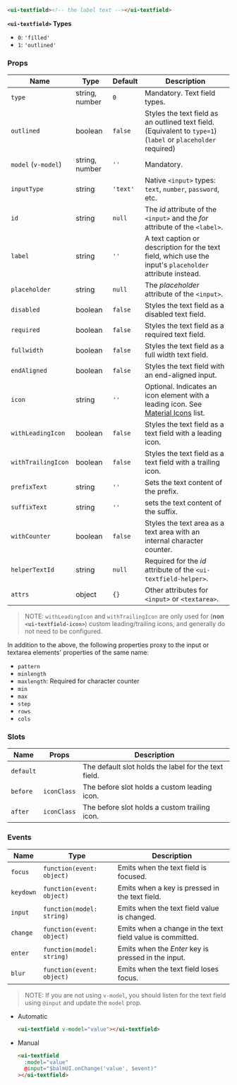 ```html
<ui-textfield><!-- the label text --></ui-textfield>
```

**`<ui-textfield>` Types**

- `0`: `'filled'`
- `1`: `'outlined'`

### Props

| Name                | Type           | Default  | Description                                                                                                   |
| ------------------- | -------------- | -------- | ------------------------------------------------------------------------------------------------------------- |
| `type`              | string, number | `0`      | Mandatory. Text field types.                                                                                  |
| `outlined`          | boolean        | `false`  | Styles the text field as an outlined text field. (Equivalent to `type=1`) (`label` or `placeholder` required) |
| `model` (`v-model`) | string, number | `''`     | Mandatory.                                                                                                    |
| `inputType`         | string         | `'text'` | Native `<input>` types: `text`, `number`, `password`, etc.                                                    |
| `id`                | string         | `null`   | The _id_ attribute of the `<input>` and the _for_ attribute of the `<label>`.                                 |
| `label`             | string         | `''`     | A text caption or description for the text field, which use the input's `placeholder` attribute instead.      |
| `placeholder`       | string         | `null`   | The _placeholder_ attribute of the `<input>`.                                                                 |
| `disabled`          | boolean        | `false`  | Styles the text field as a disabled text field.                                                               |
| `required`          | boolean        | `false`  | Styles the text field as a required text field.                                                               |
| `fullwidth`         | boolean        | `false`  | Styles the text field as a full width text field.                                                             |
| `endAligned`        | boolean        | `false`  | Styles the text field with an end-aligned input.                                                              |
| `icon`              | string         | `''`     | Optional. Indicates an icon element with a leading icon. See [Material Icons](/#/icons) list.                 |
| `withLeadingIcon`   | boolean        | `false`  | Styles the text field as a text field with a leading icon.                                                    |
| `withTrailingIcon`  | boolean        | `false`  | Styles the text field as a text field with a trailing icon.                                                   |
| `prefixText`        | string         | `''`     | Sets the text content of the prefix.                                                                          |
| `suffixText`        | string         | `''`     | sets the text content of the suffix.                                                                          |
| `withCounter`       | boolean        | `false`  | Styles the text area as a text area with an internal character counter.                                       |
| `helperTextId`      | string         | `null`   | Required for the _id_ attribute of the `<ui-textfield-helper>`.                                               |
| `attrs`             | object         | `{}`     | Other attributes for `<input>` or `<textarea>`.                                                               |

> NOTE: `withLeadingIcon` and `withTrailingIcon` are only used for (**non `<ui-textfield-icon>`**) custom leading/trailing icons, and generally do not need to be configured.

In addition to the above, the following properties proxy to the input or textarea elements' properties of the same name:

- `pattern`
- `minlength`
- `maxlength`: Required for character counter
- `min`
- `max`
- `step`
- `rows`
- `cols`

### Slots

| Name      | Props       | Description                                          |
| --------- | ----------- | ---------------------------------------------------- |
| `default` |             | The default slot holds the label for the text field. |
| `before`  | `iconClass` | The before slot holds a custom leading icon.         |
| `after`   | `iconClass` | The before slot holds a custom trailing icon.        |

### Events

| Name      | Type                      | Description                                               |
| --------- | ------------------------- | --------------------------------------------------------- |
| `focus`   | `function(event: object)` | Emits when the text field is focused.                     |
| `keydown` | `function(event: object)` | Emits when a key is pressed in the text field.            |
| `input`   | `function(model: string)` | Emits when the text field value is changed.               |
| `change`  | `function(event: object)` | Emits when a change in the text field value is committed. |
| `enter`   | `function(model: string)` | Emits when the _Enter_ key is pressed in the input.       |
| `blur`    | `function(event: object)` | Emits when the text field loses focus.                    |

> NOTE: If you are not using `v-model`, you should listen for the text field using `@input` and update the `model` prop.

- Automatic

  ```html
  <ui-textfield v-model="value"></ui-textfield>
  ```

- Manual

  ```html
  <ui-textfield
    :model="value"
    @input="$balmUI.onChange('value', $event)"
  ></ui-textfield>
  ```
